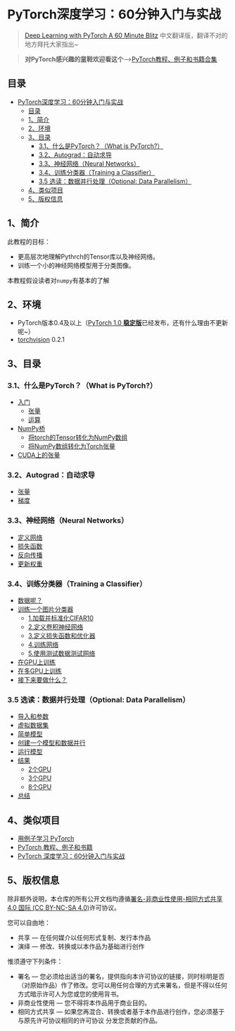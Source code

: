 # PyTorch深度学习：60分钟入门与实战

> [Deep Learning with PyTorch A 60 Minute Blitz](https://pytorch.org/tutorials/beginner/deep_learning_60min_blitz.html#deep-learning-with-pytorch-a-60-minute-blitz) 中文翻译版，翻译不对的地方拜托大家指出~

>**对PyTorch感兴趣的童鞋欢迎看这个**-->[PyTorch教程、例子和书籍合集](https://github.com/bat67/pytorch-tutorials-examples-and-books)


## 目录

- [PyTorch深度学习：60分钟入门与实战](#pytorch深度学习60分钟入门与实战)
  - [目录](#目录)
  - [1、简介](#1简介)
  - [2、环境](#2环境)
  - [3、目录](#3目录)
    - [3.1、什么是PyTorch？（What is PyTorch?）](#31什么是pytorchwhat-is-pytorch)
    - [3.2、Autograd：自动求导](#32autograd自动求导)
    - [3.3、神经网络（Neural Networks）](#33神经网络neural-networks)
    - [3.4、训练分类器（Training a Classifier）](#34训练分类器training-a-classifier)
    - [3.5 选读：数据并行处理（Optional: Data Parallelism）](#35-选读数据并行处理optional-data-parallelism)
  - [4、类似项目](#4类似项目)
  - [5、版权信息](#5版权信息)



## 1、简介

此教程的目标：

* 更高层次地理解Pythrch的Tensor库以及神经网络。
* 训练一个小的神经网络模型用于分类图像。

本教程假设读者对`numpy`有基本的了解


## 2、环境

* PyTorch版本0.4及以上（[PyTorch 1.0 **稳定版**](https://pytorch.org/get-started/locally/)已经发布，还有什么理由不更新呢~）
* [torchvision](https://github.com/pytorch/vision) 0.2.1

## 3、目录

### 3.1、什么是PyTorch？（What is PyTorch?）

  * [入门](./What_is_PyTorch/什么是PyTorch.md#%E5%85%A5%E9%97%A8)
    * [张量](./What_is_PyTorch/什么是PyTorch.md#%E5%BC%A0%E9%87%8F)
    * [运算](./What_is_PyTorch/什么是PyTorch.md#%E8%BF%90%E7%AE%97)
  * [NumPy桥](./What_is_PyTorch/什么是PyTorch.md#numpy%E6%A1%A5)
    * [将torch的Tensor转化为NumPy数组](./What_is_PyTorch/什么是PyTorch.md#%E5%B0%86torch%E7%9A%84tensor%E8%BD%AC%E5%8C%96%E4%B8%BAnumpy%E6%95%B0%E7%BB%84)
    * [将NumPy数组转化为Torch张量](./What_is_PyTorch/什么是PyTorch.md#%E5%B0%86numpy%E6%95%B0%E7%BB%84%E8%BD%AC%E5%8C%96%E4%B8%BAtorch%E5%BC%A0%E9%87%8F)
  * [CUDA上的张量](./What_is_PyTorch/什么是PyTorch.md#cuda上的张量)

### 3.2、Autograd：自动求导

  * [张量](./Autograd_Automatic_Differentiation/Autograd%EF%BC%9A自动求导.md#%E5%BC%A0%E9%87%8F)
  * [梯度](./Autograd_Automatic_Differentiation/Autograd%EF%BC%9A自动求导.md#%E6%A2%AF%E5%BA%A6)


### 3.3、神经网络（Neural Networks）

  * [定义网络](./Neural_Networks/神经网络.md#定义网络)
  * [损失函数](./Neural_Networks/神经网络.md#损失函数)
  * [反向传播](./Neural_Networks/神经网络.md#反向传播)
  * [更新权重](./Neural_Networks/神经网络.md#更新权重)

### 3.4、训练分类器（Training a Classifier）

  * [数据呢？](./Training_a_Classifier/训练分类器.md#数据呢)
  * [训练一个图片分类器](./Training_a_Classifier/训练分类器.md#训练一个图片分类器)
    * [1.加载并标准化CIFAR10](./Training_a_Classifier/训练分类器.md#1加载并标准化cifar10)
    * [2.定义卷积神经网络](./Training_a_Classifier/训练分类器.md#2定义卷积神经网络)
    * [3.定义损失函数和优化器](./Training_a_Classifier/训练分类器.md#3定义损失函数和优化器)
    * [4.训练网络](./Training_a_Classifier/训练分类器.md#4训练网络)
    * [5.使用测试数据测试网络](./Training_a_Classifier/训练分类器.md#5使用测试数据测试网络)
  * [在GPU上训练](./Training_a_Classifier/训练分类器.md#在gpu上训练)
  * [在多GPU上训练](./Training_a_Classifier/训练分类器.md#在多gpu上训练)
  * [接下来要做什么？](./Training_a_Classifier/训练分类器.md#接下来要做什么)

### 3.5 选读：数据并行处理（Optional: Data Parallelism）

  * [导入和参数](./Optional_Data_Parallelism/数据并行处理.md#导入和参数)
  * [虚拟数据集](./Optional_Data_Parallelism/数据并行处理.md#虚拟数据集)
  * [简单模型](./Optional_Data_Parallelism/数据并行处理.md#简单模型)
  * [创建一个模型和数据并行](./Optional_Data_Parallelism/数据并行处理.md#创建一个模型和数据并行)
  * [运行模型](./Optional_Data_Parallelism/数据并行处理.md#运行模型)
  * [结果](./Optional_Data_Parallelism/数据并行处理.md#结果)
    * [2个GPU](./Optional_Data_Parallelism/数据并行处理.md#2个gpu)
    * [3个GPU](./Optional_Data_Parallelism/数据并行处理.md#3个gpu)
    * [8个GPU](./Optional_Data_Parallelism/数据并行处理.md#8个gpu)
  * [总结](./Optional_Data_Parallelism/数据并行处理.md#总结)


## 4、类似项目

* [用例子学习 PyTorch](https://github.com/bat67/pytorch-examples-cn)
* [PyTorch 教程、例子和书籍](https://github.com/bat67/pytorch-tutorials-examples-and-books)
* [PyTorch 深度学习：60分钟入门与实战](https://github.com/bat67/Deep-Learning-with-PyTorch-A-60-Minute-Blitz-cn)


## 5、版权信息

除非额外说明，本仓库的所有公开文档均遵循[署名-非商业性使用-相同方式共享 4.0 国际 (CC BY-NC-SA 4.0)](https://creativecommons.org/licenses/by-nc-sa/4.0/deed.zh)许可协议。

您可以自由地：

* 共享 — 在任何媒介以任何形式复制、发行本作品
* 演绎 — 修改、转换或以本作品为基础进行创作

惟须遵守下列条件：

* 署名 — 您必须给出适当的署名，提供指向本许可协议的链接，同时标明是否（对原始作品）作了修改。您可以用任何合理的方式来署名，但是不得以任何方式暗示许可人为您或您的使用背书。
* 非商业性使用 — 您不得将本作品用于商业目的。
* 相同方式共享 — 如果您再混合、转换或者基于本作品进行创作，您必须基于与原先许可协议相同的许可协议 分发您贡献的作品。